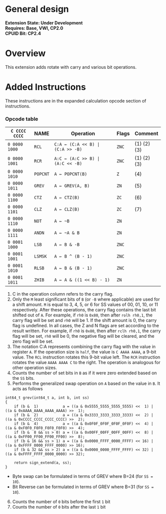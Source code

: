 # General design

**Extension State: Under Development**  
**Requires: Base, VWI, CP2.0**  
**CPUID Bit: CP2.4**

# Overview

This extension adds rotate with carry and various bit operations.

# Added Instructions

These instructions are in the expanded calculation opcode section of instructions.

### Opcode table

| `C CCCC CCCC` | NAME      | Operation                                              | Flags | Comment     |
|---------------|-----------|--------------------------------------------------------|-------|-------------|
| `0 0000 1000` | `RCL`     | <code>C:A ← (C:A << B) &#124; (C:A >> -B)</code>       | `ZNC` | (1) (2) (3) |
| `0 0000 1001` | `RCR`     | <code>A:C ← (A:C >> B) &#124; (A:C << -B)</code>       | `ZNC` | (1) (2) (3) |
| `0 0000 1010` | `POPCNT`  | <code>A ← POPCNT(B)</code>                             | `Z`   | (4)         |
| `0 0000 1011` | `GREV`    | <code>A ← GREV(A, B)</code>                            | `ZN`  | (5)         |
| `0 0000 1100` | `CTZ`     | <code>A ← CTZ(B)</code>                                | `ZC`  | (6)         |
| `0 0000 1101` | `CLZ`     | <code>A ← CLZ(B)</code>                                | `ZC`  | (7)         |
| `0 0000 1110` | `NOT`     | <code>A ← ~B</code>                                    | `ZN`  |             |
| `0 0000 1111` | `ANDN`    | <code>A ← ~A &#38; B</code>                            | `ZN`  |             |
| `0 0001 1000` | `LSB`     | <code>A ← B &#38; -B</code>                            | `ZNC` |             |
| `0 0001 1001` | `LSMSK`   | <code>A ← B ^ (B - 1)</code>                           | `ZNC` |             |
| `0 0001 1010` | `RLSB`    | <code>A ← B &#38; (B - 1)</code>                       | `ZNC` |             |
| `0 0001 1011` | `ZHIB`    | <code>A ← A &#38; ((1 << B) - 1)</code>                | `ZN`  |             |

1) C in the operation column refers to the carry flag.
2) Only the `M` least significant bits of `B` (or `-B` where applicable) are used for a shift amount.
    `M` is equal to 3, 4, 5, or 6 for SS values of 00, 01, 10, or 11 respectively.
    After these operations, the carry flag contains the last bit shifted out of `A`. For example,
    if `rh0` is `0x80`, then after `rolh rh0,1`, the carry flag will be set and `rh0` will be 1.
    If the shift amount is 0, the carry flag is undefined.
    In all cases, the Z and N flags are set according to the result written.
    For example, if `rh0` is `0x80`, then after `rclh rh0,1`, the carry flag will be set,
    `rh0` will be 0, the negative flag will be cleared, and the zero flag will be set.
3) The notation C:A represents combining the carry flag with the value in register `A`. If the operation
    size is `half`, the value is `C AAAA AAAA`, a 9-bit value. The `RCL` instruction rotates this 9-bit
    value left. The `RCR` instruction rotates the value `AAAA AAAA C` to the right. The operation
    is analogous for other operation sizes.
4) Counts the number of set bits in `B` as if it were zero extended based on the `SS` bits.
5) Performs the generalized swap operation on `A` based on the value in `B`. It acts as follows
```
int64_t grev(int64_t a, int b, int ss)
{
    if (b &  1)           a = ((a & 0x5555_5555_5555_5555) <<  1) | ((a & 0xAAAA_AAAA_AAAA_AAAA) >>  1);
    if (b &  2)           a = ((a & 0x3333_3333_3333_3333) <<  2) | ((a & 0xCCCC_CCCC_CCCC_CCCC) >>  2);
    if (b &  4)           a = ((a & 0x0F0F_0F0F_0F0F_0F0F) <<  4) | ((a & 0xF0F0_F0F0_F0F0_F0F0) >>  4);
    if (b &  8 && ss > 0) a = ((a & 0x00FF_00FF_00FF_00FF) <<  8) | ((a & 0xFF00_FF00_FF00_FF00) >>  8);
    if (b & 16 && ss > 1) a = ((a & 0x0000_FFFF_0000_FFFF) << 16) | ((a & 0xFFFF_0000_FFFF_0000) >> 16);
    if (b & 32 && ss > 2) a = ((a & 0x0000_0000_FFFF_FFFF) << 32) | ((a & 0xFFFF_FFFF_0000_0000) >> 32);

    return sign_extend(a, ss);
}
```

- Byte swap can be formulated in terms of GREV where B=24 (for `SS = 10`).
- Bit Reverse can be formulated in terms of GREV where B=31 (for `SS = 10`).

6) Counts the number of `0` bits before the first `1` bit
7) Counts the number of `0` bits after the last `1` bit
